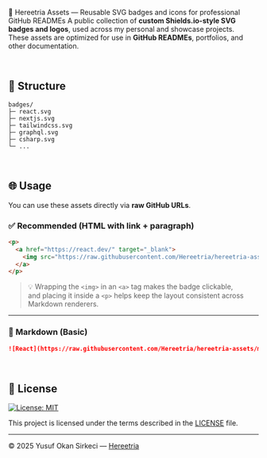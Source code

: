 🧰 Hereetria Assets — Reusable SVG badges and icons for professional GitHub READMEs
A public collection of **custom Shields.io-style SVG badges and logos**, used across my personal and showcase projects.  
These assets are optimized for use in **GitHub READMEs**, portfolios, and other documentation.

<br>

## 📂 Structure

```
badges/
├─ react.svg
├─ nextjs.svg
├─ tailwindcss.svg
├─ graphql.svg
├─ csharp.svg
└─ ...
```

<br>

## 🌐 Usage
You can use these assets directly via **raw GitHub URLs**.

### ✅ Recommended (HTML with link + paragraph)

```html
<p>
  <a href="https://react.dev/" target="_blank">
    <img src="https://raw.githubusercontent.com/Hereetria/hereetria-assets/main/badges/react.svg" height="28" />
  </a>
</p>
```

> 💡 Wrapping the `<img>` in an `<a>` tag makes the badge clickable,  
> and placing it inside a `<p>` helps keep the layout consistent across Markdown renderers.

---

### 📝 Markdown (Basic)

```md
![React](https://raw.githubusercontent.com/Hereetria/hereetria-assets/main/badges/react.svg)
```

<br>

## 📝 License

[![License: MIT](https://img.shields.io/badge/License-MIT-blue.svg)](LICENSE)

This project is licensed under the terms described in the [LICENSE](./LICENSE) file.

---

© 2025 Yusuf Okan Sirkeci — [Hereetria](https://github.com/Hereetria)
